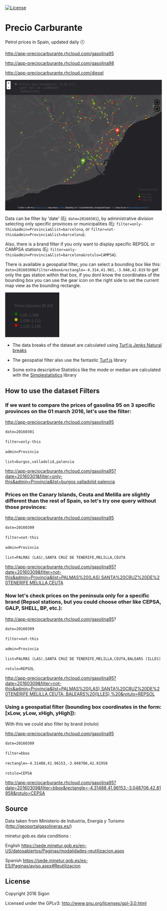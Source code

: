 
[![License](https://img.shields.io/badge/License-GNU-blue.svg)](https://github.com/sigon426/app-preciocarburante/blob/master/LICENSE)
 


# Precio Carburante


Petrol prices in Spain, updated daily  :clock8:

http://app-preciocarburante.rhcloud.com/gasolina95

http://app-preciocarburante.rhcloud.com/gasolina98

http://app-preciocarburante.rhcloud.com/diesel 

![precio carburante](https://raw.githubusercontent.com/sigon426/app-preciocarburante/master/public/img/screenshot_bbox.png)

Data can be filter by 'date' (Ej: `date=20160301`), by administrative division selecting only specific provinces or municipalities (Ej: `filter=only-this&admin=Provincia&list=barcelona`, or `filter=not-this&admin=Provincia&list=barcelona`). 

Also, there is a brand filter if you only want to display specific REPSOL or CAMPSA stations (Ej: `filter=only-this&admin=Provincia&list=barcelona&rotulo=CAMPSA`).

There is available a geospatial filter, you can select a bounding box like this: `date=20160309&filter=bbox&rectangle=-4.314,41.961,-3.048,42.819` to get only the gas station within that box, if you dont know the coordinates of the bounding box you can use the gear icon on the right side to set the current map view as the bounding rectangle.

![legend](https://raw.githubusercontent.com/sigon426/app-preciocarburante/master/public/img/legend.png)

* The data breaks of the dataset are calculated using  [Turf.js Jenks Natural breaks](http://turfjs.org/static/docs/module-turf_jenks.html)

* The geospatial filter also use the fantastic [Turf.js](http://turfjs.org/) library

* Some extra descriptive Statistics like the mode or median are calculated with the [Simplestatistics](http://simplestatistics.org/) library

## How to use the dataset Filters

### If we want to compare the prices of gasolina 95 on 3 specific provinces on the 01 march 2016, let's use the filter:

http://app-preciocarburante.rhcloud.com/gasolina95

    date=20160301

    filter=only-this

    admin=Provincia

    list=burgos,valladolid,palencia

http://app-preciocarburante.rhcloud.com/gasolina95?date=20160301&filter=only-this&admin=Provincia&list=burgos,valladolid,palencia

### Prices on the Canary Islands, Ceuta and Melilla are slightly different than the rest of Spain, so let's try one query without those provinces:

http://app-preciocarburante.rhcloud.com/gasolina95

    date=20160309

    filter=not-this

    admin=Provincia

    list=PALMAS (LAS),SANTA CRUZ DE TENERIFE,MELILLA,CEUTA

http://app-preciocarburante.rhcloud.com/gasolina95?date=20160309&filter=not-this&admin=Provincia&list=PALMAS%20(LAS),SANTA%20CRUZ%20DE%20TENERIFE,MELILLA,CEUTA

### Now let's check prices on the peninsula only for a specific brand (Repsol stations, but you could choose other like CEPSA, GALP, SHELL, BP, etc.): 

http://app-preciocarburante.rhcloud.com/gasolina95?

    date=20160309

    filter=not-this

    admin=Provincia

    list=PALMAS (LAS),SANTA CRUZ DE TENERIFE,MELILLA,CEUTA,BALEARS (ILLES)

    rotulo=REPSOL

http://app-preciocarburante.rhcloud.com/gasolina95?date=20160309&filter=not-this&admin=Provincia&list=PALMAS%20(LAS),SANTA%20CRUZ%20DE%20TENERIFE,MELILLA,CEUTA:,BALEARS%20(ILLES),%20&rotulo=REPSOL

### Using a geospatial filter (bounding box coordinates in the form: [xLow, yLow, xHigh, yHigh]): 

With this we could also filter by brand (rotulo)

http://app-preciocarburante.rhcloud.com/gasolina95

    date=20160309

    filter=bbox

    rectangle=-4.31488,41.96153,-3.048706,42.81958

    rotulo=CEPSA

http://app-preciocarburante.rhcloud.com/gasolina95?date=20160309&filter=bbox&rectangle=-4.31488,41.96153,-3.048706,42.81958&rotulo=CEPSA


## Source

Data taken from Ministerio de Industria, Energía y Turismo (http://geoportalgasolineras.es/)

minetur.gob.es data conditions :

English
https://sede.minetur.gob.es/en-US/datosabiertos/Paginas/modalidades-reutilizacion.aspx

Spanish
https://sede.minetur.gob.es/es-ES/Paginas/aviso.aspx#Reutilizacion

## License

Copyright 2016 Sigon

Licensed under the GPLv3: http://www.gnu.org/licenses/gpl-3.0.html